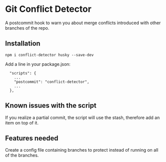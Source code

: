 # Git Conflict Detector

A postcommit hook to warn you about merge conflicts introduced with other branches of the repo.

## Installation

```
npm i conflict-detector husky --save-dev
```

Add a line in your package.json:

```
  "scripts": {
    ...
    "postcommit": "conflict-detector",
    ...
  },
```

## Known issues with the script

If you realize a partial commit, the script will use the stash, therefore add an item on top of it.

## Features needed

Create a config file containing branches to protect instead of running on all of the branches.
